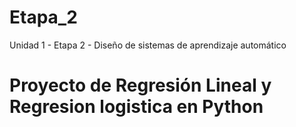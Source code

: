 # Etapa_2
Unidad 1 - Etapa 2 - Diseño de sistemas de aprendizaje automático


# Proyecto de Regresión Lineal  y Regresion logistica en Python




